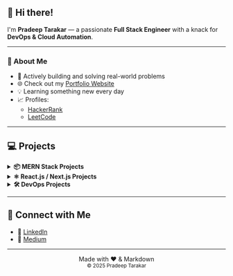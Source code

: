 ## 👋 Hi there!

I'm **Pradeep Tarakar** — a passionate **Full Stack Engineer** with a knack for **DevOps & Cloud Automation**.

---

### 🚀 About Me

- 🔭 Actively building and solving real-world problems
- 🌐 Check out my [Portfolio Website](https://pradeept.netlify.app/)
- 💡 Learning something new every day
- 📈 Profiles:
  - [HackerRank](https://www.hackerrank.com/profile/pradeep_tarakar)
  - [LeetCode](https://leetcode.com/u/Pradeept17/)

---

## 💻 Projects

<details>
  <summary><strong>📦 MERN Stack Projects</strong></summary>

| Project | Description / Tech Stack |
|--------|---------------------------|
| [Edditor - Text Editor](https://github.com/pradeept/Edditor) | Rich Text Editor using Quill.js & Google Drive |
| [Todo-MERN](https://github.com/pradeept/Todo-MERN) | JWT Auth, AES Encryption, SHA3, CryptoJS |
| [ChaterzZz](https://github.com/pradeept/ChaterzZz) | Real-time chat app |
| [Multi-Vendor Infographic App](https://github.com/pradeept/Multi-Vendor-Infographic-App) | Infographic builder with vendor support |

</details>

<details>
  <summary><strong>⚛️ React.js / Next.js Projects</strong></summary>

| Project | Description / Tech Stack |
|--------|---------------------------|
| [Loan Calculator & Exchange Rates](https://github.com/pradeept/Loan-Calculator) | Currency & loan calculators |
| [Trello Clone](https://github.com/pradeept/Trello-clone) | Drag-and-drop task manager |
| [Expense Manager](https://github.com/pradeept/Expense-Manager) | Expense tracking app |
| [Book Keeping App](https://github.com/pradeept/Favourite-Books-App) | JSON Server + React |
| [Scraping Tool](https://github.com/pradeept/Scraping-Tool) | Uses Google Search API |
| [Movies & Songs](https://github.com/pradeept/Movies-and-Songs-List-Redux) | Redux for state management |
| [React Components (Scratch)](https://github.com/pradeept/Comps) | Custom-built reusable components |
| [Portfolio](https://github.com/pradeept/Portfolio-React) | My personal site |

</details>

<details>
  <summary><strong>🛠️ DevOps Projects</strong></summary>

| Project | Description / Tech Stack |
|--------|---------------------------|
| [Nodejs CLI](https://github.com/pradeept/Provisioner-CLI-APP) | Custom CLI app |
| [Nextcloud](https://github.com/pradeept/Nextcloud) | Self-hosted cloud storage |
| [Infisical](https://github.com/pradeept/Infisical) | Secrets management |
| [DockerFiles](https://github.com/pradeept/Docker-Files) | Docker images and containers |
| [NGINX Configs](https://github.com/pradeept/NGINX-Configurations) | Server configs |
| [Ansible Auto Updates](https://github.com/pradeept/Automate-Updates-Ansible) | Security patch automation |
| [MERN App Deployment](https://github.com/pradeept/Deploy-MERN-App) | CI/CD pipelines |
| [Nginx Manifests](https://github.com/pradeept/NGINX-Deployment-Manifests) | K8s deployment configs |

</details>

---

## 🤝 Connect with Me

- 💼 [LinkedIn](https://www.linkedin.com/in/pradeep-tarakar/)
- 📝 [Medium](https://medium.com/@pradeep.tarakar17)

---

<p align="center">
  Made with ❤️ & Markdown <br/>
  <sub>© 2025 Pradeep Tarakar</sub>
</p>
